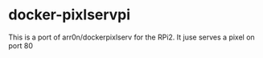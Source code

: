 # docker-pixlservpi
This is a port of arr0n/dockerpixlserv for the RPi2.  It juse serves a pixel on port 80 
